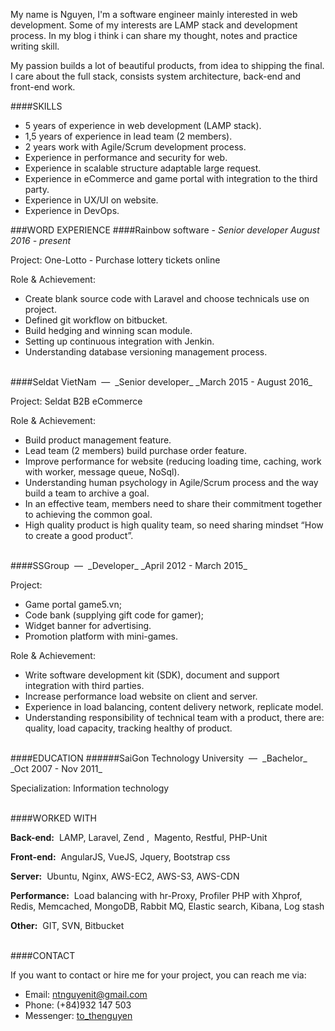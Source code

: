 My name is Nguyen, I'm a software engineer mainly interested in web development. Some of my interests are LAMP stack and development process. In my blog i think i can share my thought, notes and practice writing skill.
 
 My passion builds a lot of beautiful products, from idea to shipping the final. I care about the full stack, consists system architecture, back-end and front-end work.
  
####SKILLS
- 5 years of experience in web development (LAMP stack).
- 1,5 years of experience in lead team (2 members).
- 2 years work with Agile/Scrum development process.
- Experience in performance and security for web.
- Experience in scalable structure adaptable large request.
- Experience in eCommerce and game portal with integration to the third party.
- Experience in UX/UI on website.
- Experience in DevOps.


###WORD EXPERIENCE
####Rainbow software - _Senior developer_
_August 2016 - present_

Project: One-Lotto - Purchase lottery tickets online

Role & Achievement:

- Create blank source code with Laravel and choose technicals use on project.
- Defined git workflow on bitbucket.
- Build hedging and winning scan module.
- Setting up continuous integration with Jenkin.
- Understanding database versioning management process.

<br>
####Seldat VietNam ​ — ​ _Senior developer_
_March 2015 - August 2016_

Project: Seldat B2B eCommerce

Role & Achievement:
- Build product management feature.
- Lead team (2 members) build purchase order feature.
- Improve performance for website (reducing loading time, caching, work with worker, message queue,
NoSql).
- Understanding human psychology in Agile/Scrum process and the way build a team to archive a goal.
- In an effective team, members need to share their commitment together to achieving the common goal.
- High quality product is high quality team, so need sharing mindset “How to create a good product”.

<br>
####SSGroup ​ — ​ _Developer_
_April 2012 - March 2015_

Project:
- Game portal game5.vn;
- Code bank (supplying gift code for gamer);
- Widget banner for advertising.
- Promotion platform with mini-games.

Role & Achievement:

- Write software development kit (SDK), document and support integration with third parties.
- Increase performance load website on client and server.
- Experience in load balancing, content delivery network, replicate model.
- Understanding responsibility of technical team with a product, there are: quality, load capacity, tracking
healthy of product.

<br>
####EDUCATION
######SaiGon Technology University ​ — ​ _Bachelor_
_Oct 2007 - Nov 2011_

Specialization: Information technology

<br>
####WORKED WITH

**Back-end:** ​ LAMP, Laravel, Zend , ​ Magento, Restful, PHP-Unit

**Front-end:** ​ AngularJS, VueJS, Jquery, Bootstrap css

**Server:** ​ Ubuntu, Nginx, AWS-EC2, AWS-S3, AWS-CDN

**Performance:** ​ Load balancing with hr-Proxy, Profiler PHP with Xhprof, Redis, Memcached, MongoDB, Rabbit MQ, Elastic search, Kibana, Log stash

**Other:** ​ GIT, SVN, Bitbucket

<br>
####CONTACT

If you want to contact or hire me for your project, you can reach me via:

* Email: [ntnguyenit@gmail.com](mailto:ntnguyenit@gmail.com)
* Phone: (+84)932 147 503
* Messenger: [to_thenguyen](https://www.messenger.com/t/thenguyenit)

